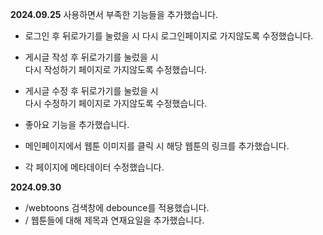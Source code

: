 <b>2024.09.25</b>
사용하면서 부족한 기능들을 추가했습니다. <br />

-   로그인 후 뒤로가기를 눌렀을 시 다시 로그인페이지로 가지않도록 수정했습니다.

-   게시글 작성 후 뒤로가기를 눌렀을 시 <br />
    다시 작성하기 페이지로 가지않도록 수정했습니다.

-   게시글 수정 후 뒤로가기를 눌렀을 시 <br />
    다시 수정하기 페이지로 가지않도록 수정했습니다.

-   좋아요 기능을 추가했습니다.

-   메인페이지에서 웹툰 이미지를 클릭 시 해당 웹툰의 링크를 추가했습니다.

-   각 페이지에 메타데이터 수정했습니다.

<b>2024.09.30</b>

-   /webtoons 검색창에 debounce를 적용했습니다.
-   / 웹툰들에 대해 제목과 연재요일을 추가했습니다.
